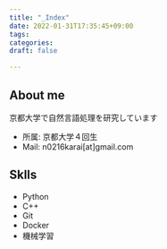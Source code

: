 ```yaml
---
title: "_Index"
date: 2022-01-31T17:35:45+09:00
tags:
categories:
draft: false

---
```


## About me

京都大学で自然言語処理を研究しています

- 所属: 京都大学４回生
- Mail: n0216karai[at]gmail.com

## Sklls
- Python
- C++
- Git
- Docker
- 機械学習


